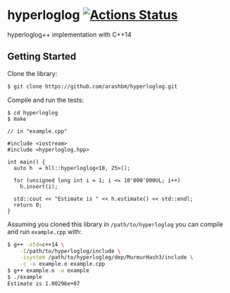 # hyperloglog [![Actions Status](https://github.com/arashbm/hyperloglog/workflows/Tests/badge.svg)](https://github.com/arashbm/hyperloglog/actions)
hyperloglog++ implementation with C++14

## Getting Started

Clone the library:
```bash
$ git clone https://github.com/arashbm/hyperloglog.git
```

Compile and run the tests:
```
$ cd hyperloglog
$ make
```


```
// in "example.cpp"

#include <iostream>
#include <hyperloglog.hpp>

int main() {
  auto h  = hll::hyperloglog<18, 25>();

  for (unsigned long int i = 1; i <= 10'000'000UL; i++)
    h.insert(i);

  std::cout << "Estimate is " << h.estimate() << std::endl;
  return 0;
}
```

Assuming you cloned this library in `/path/to/hyperloglog` you can compile
and run `example.cpp` with:

```bash
$ g++ -std=c++14 \
    -I/path/to/hyperloglog/include \
    -isystem /path/to/hyperloglog/dep/MurmurHash3/include \
    -c -o example.o example.cpp
$ g++ example.o -o example
$ ./example
Estimate is 1.00296e+07

```
